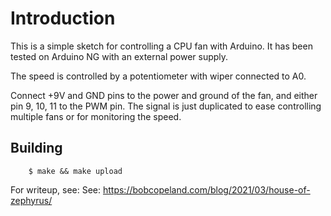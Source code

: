 # Introduction

This is a simple sketch for controlling a CPU fan with Arduino.
It has been tested on Arduino NG with an external power supply.

The speed is controlled by a potentiometer with wiper connected
to A0.

Connect +9V and GND pins to the power and ground of the fan, and
either pin 9, 10, 11 to the PWM pin.  The signal is just duplicated
to ease controlling multiple fans or for monitoring the speed.

## Building

```
    $ make && make upload
```

For writeup, see:
See: https://bobcopeland.com/blog/2021/03/house-of-zephyrus/
